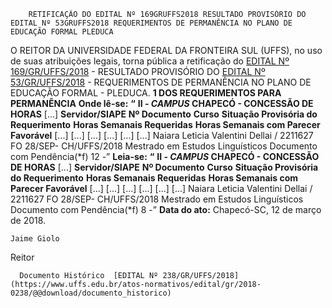        RETIFICAÇÃO DO EDITAL Nº 169GRUFFS2018 RESULTADO PROVISÓRIO DO EDITAL Nº 53GRUFFS2018 REQUERIMENTOS DE PERMANÊNCIA NO PLANO DE EDUCAÇÃO FORMAL PLEDUCA  

 O REITOR DA UNIVERSIDADE FEDERAL DA FRONTEIRA SUL (UFFS), no uso de suas atribuições legais, torna pública a retificação do [EDITAL Nº 169/GR/UFFS/2018](https://www.uffs.edu.br/atos-normativos/edital/gr/2018-0169)  - RESULTADO PROVISÓRIO DO [EDITAL Nº 53/GR/UFFS/2018](https://www.uffs.edu.br/atos-normativos/edital/gr/2018-0053)  - REQUERIMENTOS DE PERMANÊNCIA NO PLANO DE EDUCAÇÃO FORMAL - PLEDUCA.  **1 DOS REQUERIMENTOS PARA PERMANÊNCIA**  **Onde lê-se:**  **“**  **II - *CAMPUS* CHAPECÓ - CONCESSÃO DE HORAS**  [...]     **Servidor/SIAPE**    **Nº Documento**    **Curso**    **Situação Provisória do Requerimento**    **Horas Semanais Requeridas**    **Horas Semanais com Parecer Favorável**      [...]    [...]    [...]    [...]     [...]    [...]     Naiara Leticia Valentini Dellai / 2211627   FO 28/SEP- CH/UFFS/2018   Mestrado em Estudos Linguísticos   Documento com Pendência(*f)   12   -”       **Leia-se:**  **“**  **II - *CAMPUS* CHAPECÓ - CONCESSÃO DE HORAS**  [...]     **Servidor/SIAPE**    **Nº Documento**    **Curso**    **Situação Provisória do Requerimento**    **Horas Semanais Requeridas**    **Horas Semanais com Parecer Favorável**      [...]   [...]   [...]   [...]   [...]   [...]     Naiara Leticia Valentini Dellai / 2211627   FO 28/SEP- CH/UFFS/2018   Mestrado em Estudos Linguísticos   Documento com Pendência(*f)   8   -”          **Data do ato:** Chapecó-SC, 12 de março de 2018.   
 

    Jaime Giolo   
 Reitor 

      Documento Histórico  [EDITAL Nº 238/GR/UFFS/2018](https://www.uffs.edu.br/atos-normativos/edital/gr/2018-0238/@@download/documento_historico)     
      